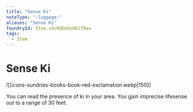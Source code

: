 ```yaml
---
title: "Sense Ki"
noteType: ":luggage:"
aliases: "Sense Ki"
foundryId: Item.vdcRQEm5oORJ79au
tags:
  - Item
---
```


# Sense Ki
![[icons-sundries-books-book-red-exclamation.webp|150]]

You can read the presence of ki in your area. You gain imprecise lifesense out to a range of 30 feet.
